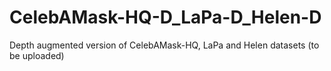 # CelebAMask-HQ-D_LaPa-D_Helen-D

Depth augmented version of CelebAMask-HQ, LaPa and Helen datasets (to be uploaded)
